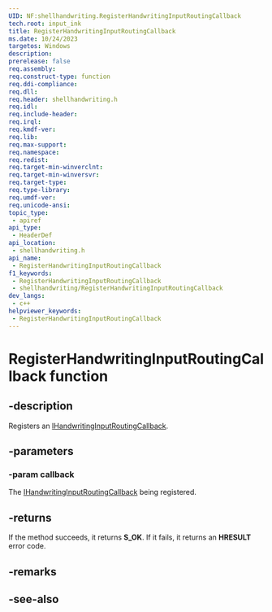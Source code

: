 ```yaml
---
UID: NF:shellhandwriting.RegisterHandwritingInputRoutingCallback
tech.root: input_ink
title: RegisterHandwritingInputRoutingCallback
ms.date: 10/24/2023
targetos: Windows
description: 
prerelease: false
req.assembly: 
req.construct-type: function
req.ddi-compliance: 
req.dll: 
req.header: shellhandwriting.h
req.idl: 
req.include-header: 
req.irql: 
req.kmdf-ver: 
req.lib: 
req.max-support: 
req.namespace: 
req.redist: 
req.target-min-winverclnt: 
req.target-min-winversvr: 
req.target-type: 
req.type-library: 
req.umdf-ver: 
req.unicode-ansi: 
topic_type:
 - apiref
api_type:
 - HeaderDef
api_location:
 - shellhandwriting.h
api_name:
 - RegisterHandwritingInputRoutingCallback
f1_keywords:
 - RegisterHandwritingInputRoutingCallback
 - shellhandwriting/RegisterHandwritingInputRoutingCallback
dev_langs:
 - c++
helpviewer_keywords:
 - RegisterHandwritingInputRoutingCallback
---
```


# RegisterHandwritingInputRoutingCallback function

## -description

Registers an [IHandwritingInputRoutingCallback](nn-shellhandwriting-ihandwritinginputroutingcallback.md).

## -parameters

### -param callback

The [IHandwritingInputRoutingCallback](nn-shellhandwriting-ihandwritinginputroutingcallback.md) being registered.

## -returns

If the method succeeds, it returns **S_OK**. If it fails, it returns an **HRESULT** error code.

## -remarks

## -see-also

